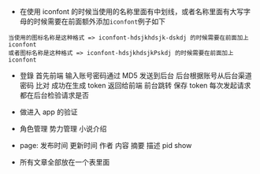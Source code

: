 - 在使用 iconfont 的时候当使用的名称里面有中划线，或者名称里面有大写字母的时候需要在前面额外添加`iconfont`例子如下

```
当使用的图标名称是这种格式 => iconfont-hdsjkhdsjk-dskdj 的时候需要在前面加上iconfont
或者图标名称是这种格式 => iconfont-hdsjkhdsjkPskdj 的时候需要在前面加上iconfont
```

- 登錄
  首先前端 输入账号密码通过 MD5 发送到后台 后台根据账号从后台渠道密码 比对 成功在生成 token 返回给前端
  前台跳转 保存 token 每次发起请求都在后台检验请求是否

- 做进入 app 的验证

- 角色管理 势力管理 小说介绍
- page: 发布时间 更新时间 作者 内容 摘要 描述 pid show
- 所有文章全部放在一个表里面
